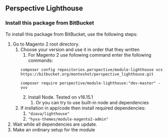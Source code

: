## Perspective Lighthouse

### Install this package from BitBucket
To install this package from BitBucket, use the following steps:

1. Go to Magento 2 root directory.
   1. Choose your version and use it in order that they written
      1.  For Magento 2 use following command enter the following commands:  
       ```
       composer config repositories.perspective/module-lighthouse vcs https://bitbucket.org/monteshot/perspective_lighthouse.git
       ```  
       ```
       composer require perspective/module-lighthouse:"dev-master" -vvv
       ```  
      2. Install Node. Tested on v16.15.1
         1. Or you can try to use built-in node and dependencies 
   2. If insllation in app/code then install required dependencies:
      1. ```"dzava/lighthouse"```
      2. ```"hyva-themes/module-magento2-admin"```
2. Wait while all dependencies are update. 
3. Make an ordinary setup for the module
